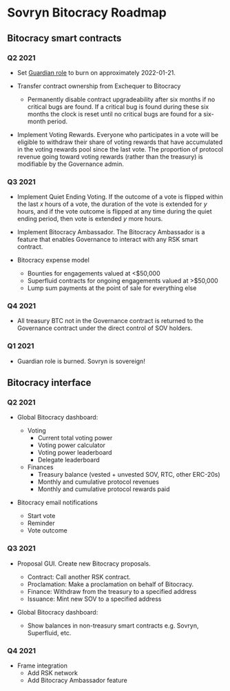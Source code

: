 # Sovryn Bitocracy Roadmap

## Bitocracy smart contracts

### Q2 2021
- Set [Guardian role](https://github.com/DistributedCollective/SIPS/blob/2c70b5834f874ca27a00c8373c00de1c610d0b89/SIPs/SIP-0011.md#sovryn-guardians) to burn on approximately 2022-01-21.

- Transfer contract ownership from Exchequer to Bitocracy
  - Permanently disable contract upgradeability after six months if no critical bugs are found. If a critical bug is found during these six months the clock is reset until no critical bugs are found for a six-month period.

- Implement Voting Rewards. Everyone who participates in a vote will be eligible to withdraw their share of voting rewards that have accumulated in the voting rewards pool since the last vote. The proportion of protocol revenue going toward voting rewards (rather than the treasury) is modifiable by the Governance admin.

### Q3 2021

- Implement Quiet Ending Voting. If the outcome of a vote is flipped within the last _x_ hours of a vote, the duration of the vote is extended for _y_ hours, and if the vote outcome is flipped at any time during the quiet ending period, then vote is extended _y_ more hours.

- Implement Bitocracy Ambassador. The Bitocracy Ambassador is a feature that enables Governance to interact with any RSK smart contract.

- Bitocracy expense model
  - Bounties for engagements valued at <$50,000
  - Superfluid contracts for ongoing engagements valued at >$50,000
  - Lump sum payments at the point of sale for everything else

### Q4 2021

- All treasury BTC not in the Governance contract is returned to the Governance contract under the direct control of SOV holders.

### Q1 2021

- Guardian role is burned. Sovryn is sovereign!

## Bitocracy interface

### Q2 2021

- Global Bitocracy dashboard:
  - Voting 
     - Current total voting power
     - Voting power calculator
     - Voting power leaderboard
     - Delegate leaderboard
  - Finances
    - Treasury balance (vested + unvested SOV, RTC, other ERC-20s)
    - Monthly and cumulative protocol revenues
    - Monthly and cumulative protocol rewards paid

- Bitocracy email notifications
  - Start vote
  - Reminder
  - Vote outcome

### Q3 2021

- Proposal GUI. Create new Bitocracy proposals.
  - Contract: Call another RSK contract.
  - Proclamation: Make a proclamation on behalf of Bitocracy.
  - Finance: Withdraw from the treasury to a specified address
  - Issuance: Mint new SOV to a specified address

- Global Bitocracy dashboard:
  - Show balances in non-treasury smart contracts e.g. Sovryn, Superfluid, etc.

### Q4 2021

- Frame integration
  - Add RSK network
  - Add Bitocracy Ambassador feature

